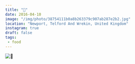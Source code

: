 ```yaml
---
title: "🔪"
date: 2016-04-10
image: "/img/photo/38754111b0a8b263379c907ab287e2b2.jpg"
location: "Newport, Telford And Wrekin, United Kingdom"
instagram: true
draft: false
tags:
 - food
---
```


![🔪](/img/photo/38754111b0a8b263379c907ab287e2b2.jpg)
